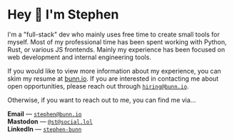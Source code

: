 <!-- markdownlint-disable -->

<h1>Hey 👋 I'm Stephen</h1>

<p>
  I'm a "full-stack" dev who mainly uses free time to create small tools for myself.
  Most of my professional time has been spent working with Python, Rust, or various JS frontends.
  Mainly my experience has been focused on web development and internal engineering tools.
</p>

<p>
  If you would like to view more information about my experience, you can skim my resume at <a href="https://bunn.io/resume" target="_blank">bunn.io</a>.
  If you are interested in contacting me about open opportunities, please reach out through <a href="mailto:hiring@bunn.io"><code>hiring@bunn.io</code></a>.
</p>

<p>
  Otherwise, if you want to reach out to me, you can find me via...
  <div style="display: flex; flex-direction: column;">
    <div>
      <strong>Email</strong> &mdash; <a href="mailto:stephen@bunn.io"><code>stephen@bunn.io</code></a>
    </div>
    <div>
      <strong>Mastodon</strong> &mdash; <a rel="me" href="https://social.lol/@st"><code>@st@social.lol</code></a>
    </div>
    <div>
      <strong>LinkedIn</strong> &mdash; <a href="https://www.linkedin.com/in/stephen-bunn/"><code>stephen-bunn</code></a>
    </div>
  </div>
</p>
